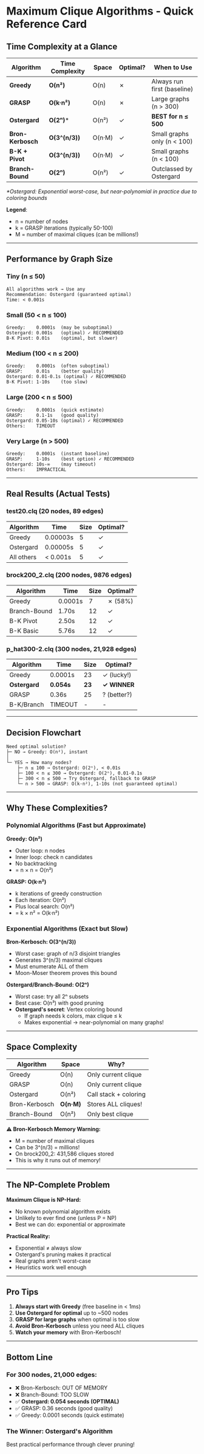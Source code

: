 # Maximum Clique Algorithms - Quick Reference Card

## Time Complexity at a Glance

| Algorithm | Time Complexity | Space | Optimal? | When to Use |
|-----------|----------------|-------|----------|-------------|
| **Greedy** | **O(n²)** | O(n) | ✗ | Always run first (baseline) |
| **GRASP** | **O(k·n²)** | O(n) | ✗ | Large graphs (n > 300) |
| **Ostergard** | **O(2ⁿ)*** | O(n²) | ✓ | **BEST for n ≤ 500** |
| **Bron-Kerbosch** | **O(3^(n/3))** | O(n·M) | ✓ | Small graphs only (n < 100) |
| **B-K + Pivot** | **O(3^(n/3))** | O(n·M) | ✓ | Small graphs (n < 100) |
| **Branch-Bound** | **O(2ⁿ)** | O(n²) | ✓ | Outclassed by Ostergard |

*\*Ostergard: Exponential worst-case, but near-polynomial in practice due to coloring bounds*

**Legend**:
- n = number of nodes
- k = GRASP iterations (typically 50-100)
- M = number of maximal cliques (can be millions!)

---

## Performance by Graph Size

### Tiny (n ≤ 50)
```
All algorithms work → Use any
Recommendation: Ostergard (guaranteed optimal)
Time: < 0.001s
```

### Small (50 < n ≤ 100)
```
Greedy:    0.0001s  (may be suboptimal)
Ostergard: 0.001s   (optimal) ✓ RECOMMENDED
B-K Pivot: 0.01s    (optimal, but slower)
```

### Medium (100 < n ≤ 200)
```
Greedy:    0.0001s  (often suboptimal)
GRASP:     0.01s    (better quality)
Ostergard: 0.01-0.1s (optimal) ✓ RECOMMENDED
B-K Pivot: 1-10s    (too slow)
```

### Large (200 < n ≤ 500)
```
Greedy:    0.0001s  (quick estimate)
GRASP:     0.1-1s   (good quality)
Ostergard: 0.05-10s (optimal) ✓ RECOMMENDED
Others:    TIMEOUT
```

### Very Large (n > 500)
```
Greedy:    0.0001s  (instant baseline)
GRASP:     1-10s    (best option) ✓ RECOMMENDED
Ostergard: 10s-∞    (may timeout)
Others:    IMPRACTICAL
```

---

## Real Results (Actual Tests)

### test20.clq (20 nodes, 89 edges)
| Algorithm | Time | Size | Optimal? |
|-----------|------|------|----------|
| Greedy | 0.00003s | 5 | ✓ |
| Ostergard | 0.00005s | 5 | ✓ |
| All others | < 0.001s | 5 | ✓ |

### brock200_2.clq (200 nodes, 9876 edges)
| Algorithm | Time | Size | Optimal? |
|-----------|------|------|----------|
| Greedy | 0.0001s | 7 | ✗ (58%) |
| Branch-Bound | 1.70s | 12 | ✓ |
| B-K Pivot | 2.50s | 12 | ✓ |
| B-K Basic | 5.76s | 12 | ✓ |

### p_hat300-2.clq (300 nodes, 21,928 edges)
| Algorithm | Time | Size | Optimal? |
|-----------|------|------|----------|
| Greedy | 0.0001s | 23 | ✓ (lucky!) |
| **Ostergard** | **0.054s** | **23** | **✓ WINNER** |
| GRASP | 0.36s | 25 | ? (better?) |
| B-K/Branch | TIMEOUT | - | - |

---

## Decision Flowchart

```
Need optimal solution?
├─ NO → Greedy: O(n²), instant
│
└─ YES → How many nodes?
    ├─ n ≤ 100 → Ostergard: O(2ⁿ), < 0.01s
    ├─ 100 < n ≤ 300 → Ostergard: O(2ⁿ), 0.01-0.1s
    ├─ 300 < n ≤ 500 → Try Ostergard, fallback to GRASP
    └─ n > 500 → GRASP: O(k·n²), 1-10s (not guaranteed optimal)
```

---

## Why These Complexities?

### Polynomial Algorithms (Fast but Approximate)

**Greedy: O(n²)**
- Outer loop: n nodes
- Inner loop: check n candidates
- No backtracking
- = n × n = O(n²)

**GRASP: O(k·n²)**
- k iterations of greedy construction
- Each iteration: O(n²)
- Plus local search: O(n²)
- = k × n² = O(k·n²)

### Exponential Algorithms (Exact but Slow)

**Bron-Kerbosch: O(3^(n/3))**
- Worst case: graph of n/3 disjoint triangles
- Generates 3^(n/3) maximal cliques
- Must enumerate ALL of them
- Moon-Moser theorem proves this bound

**Ostergard/Branch-Bound: O(2ⁿ)**
- Worst case: try all 2ⁿ subsets
- Best case: O(n³) with good pruning
- **Ostergard's secret**: Vertex coloring bound
  - If graph needs k colors, max clique ≤ k
  - Makes exponential → near-polynomial on many graphs!

---

## Space Complexity

| Algorithm | Space | Why? |
|-----------|-------|------|
| Greedy | O(n) | Only current clique |
| GRASP | O(n) | Only current clique |
| Ostergard | O(n²) | Call stack + coloring |
| Bron-Kerbosch | **O(n·M)** | Stores ALL cliques! |
| Branch-Bound | O(n²) | Only best clique |

**⚠️ Bron-Kerbosch Memory Warning:**
- M = number of maximal cliques
- Can be 3^(n/3) = millions!
- On brock200_2: 431,586 cliques stored
- This is why it runs out of memory!

---

## The NP-Complete Problem

**Maximum Clique is NP-Hard:**
- No known polynomial algorithm exists
- Unlikely to ever find one (unless P = NP)
- Best we can do: exponential or approximate

**Practical Reality:**
- Exponential ≠ always slow
- Ostergard's pruning makes it practical
- Real graphs aren't worst-case
- Heuristics work well enough

---

## Pro Tips

1. **Always start with Greedy** (free baseline in < 1ms)
2. **Use Ostergard for optimal** up to ~500 nodes
3. **GRASP for large graphs** when optimal is too slow
4. **Avoid Bron-Kerbosch** unless you need ALL cliques
5. **Watch your memory** with Bron-Kerbosch!

---

## Bottom Line

### For 300 nodes, 21,000 edges:
- ❌ Bron-Kerbosch: OUT OF MEMORY
- ❌ Branch-Bound: TOO SLOW
- ✅ **Ostergard: 0.054 seconds (OPTIMAL)**
- ✅ GRASP: 0.36 seconds (good quality)
- ✅ Greedy: 0.0001 seconds (quick estimate)

### The Winner: **Ostergard's Algorithm**
Best practical performance through clever pruning!
